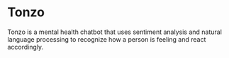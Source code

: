 # Tonzo
Tonzo is a mental health chatbot that uses sentiment analysis and natural language processing to recognize how a person is feeling and react accordingly.
